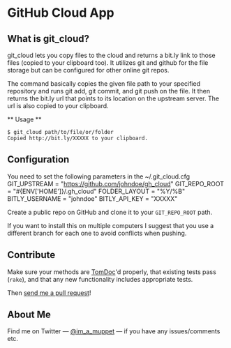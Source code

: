 # GitHub Cloud App

## What is git_cloud?

git_cloud lets you copy files to the cloud and returns a bit.ly link to those
files (copied to your clipboard too). It utilizes git and github for the
file storage but can be configured for other online git repos.

The command basically copies the given file path to your specified repository and runs git add, git commit, and git push on the file. It then returns the bit.ly url that points to its location on the upstream server. The url is also copied to your clipboard.

** Usage **

    $ git_cloud path/to/file/or/folder
    Copied http://bit.ly/XXXXX to your clipboard.

## Configuration

You need to set the following parameters in the ~/.git_cloud.cfg
    GIT_UPSTREAM   = "https://github.com/johndoe/gh_cloud"
    GIT_REPO_ROOT  = "#{ENV['HOME']}/.gh_cloud"
    FOLDER_LAYOUT  = "%Y/%B"
    BITLY_USERNAME = "johndoe"
    BITLY_API_KEY  = "XXXXX"

Create a public repo on GitHub and clone it to your `GIT_REPO_ROOT` path. 

If you want to install this on multiple computers I suggest that you use a different branch for each one to avoid conflicts when pushing.

## Contribute

Make sure your methods are [TomDoc](http://tomdoc.org)'d properly, that existing tests pass (`rake`), and that any new functionality includes appropriate tests.

Then [send me a pull request](https://github.com/wmernagh/git_cloud/pull/new/master)!

## About Me

Find me on Twitter — [@im_a_muppet](http://twitter.com/im_a_muppet) — if you have any issues/comments etc.
